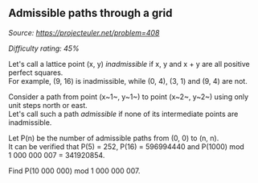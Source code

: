 Admissible paths through a grid
-------------------------------

*Source: https://projecteuler.net/problem=408*


*Difficulty rating: 45%*

Let's call a lattice point (x, y) *inadmissible* if x, y and x + y are
all positive perfect squares.\
 For example, (9, 16) is inadmissible, while (0, 4), (3, 1) and (9, 4)
are not.

Consider a path from point (x~1~, y~1~) to point (x~2~, y~2~) using only
unit steps north or east.\
 Let's call such a path *admissible* if none of its intermediate points
are inadmissible.

Let P(n) be the number of admissible paths from (0, 0) to (n, n).\
 It can be verified that P(5) = 252, P(16) = 596994440 and P(1000) mod
1 000 000 007 = 341920854.

Find P(10 000 000) mod 1 000 000 007.
